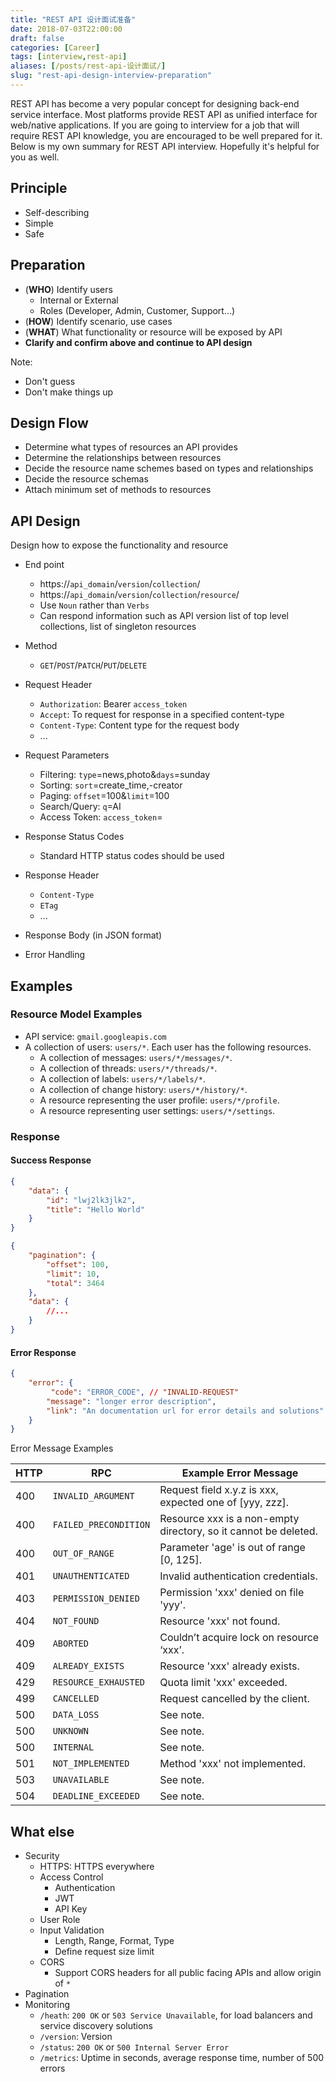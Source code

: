 ```yaml
---
title: "REST API 设计面试准备"
date: 2018-07-03T22:00:00
draft: false
categories: [Career]
tags: [interview,rest-api]
aliases: [/posts/rest-api-设计面试/]
slug: "rest-api-design-interview-preparation"
---
```


REST API has become a very popular concept for designing back-end service interface. Most platforms provide REST API as unified interface for web/native applications. If you are going to interview for a job that will require REST API knowledge, you are encouraged to be well prepared for it. Below is my own summary for REST API interview. Hopefully it's helpful for you as well.

<!--more-->

## Principle

- Self-describing
- Simple
- Safe

## Preparation

- (**WHO**) Identify users
    - Internal or External
    - Roles (Developer, Admin, Customer, Support...)
- (**HOW**) Identify scenario, use cases
- (**WHAT**) What functionality or resource will be exposed by API
- **Clarify and confirm above and continue to API design**

Note:

- Don't guess
- Don't make things up

## Design Flow

- Determine what types of resources an API provides
- Determine the relationships between resources
- Decide the resource name schemes based on types and relationships
- Decide the resource schemas
- Attach minimum set of methods to resources

## API Design

Design how to expose the functionality and resource

- End point

    - https://`api_domain`/`version`/`collection`/
    - https://`api_domain`/`version`/`collection`/`resource`/
    - Use `Noun` rather than `Verbs`
    - Can respond information such as API version list of top level collections, list of singleton resources

- Method

    - `GET`/`POST`/`PATCH`/`PUT`/`DELETE`

- Request Header

    - `Authorization`: Bearer `access_token`
    - `Accept`: To request for response in a specified content-type
    - `Content-Type`: Content type for the request body
    - ...

- Request Parameters

    - Filtering: `type`=news,photo&`days`=sunday
    - Sorting: `sort`=create_time,-creator
    - Paging: `offset`=100&`limit`=100
    - Search/Query: `q`=AI
    - Access Token: `access_token`=

- Response Status Codes

    - Standard HTTP status codes should be used

- Response Header

    - `Content-Type`
    - `ETag`
    - ...

- Response Body (in JSON format)

- Error Handling

## Examples

### Resource Model Examples

- API service: `gmail.googleapis.com`
- A collection of users: `users/*`. Each user has the following resources.
    - A collection of messages: `users/*/messages/*`.
    - A collection of threads: `users/*/threads/*`.
    - A collection of labels: `users/*/labels/*`.
    - A collection of change history: `users/*/history/*`.
    - A resource representing the user profile: `users/*/profile`.
    - A resource representing user settings: `users/*/settings`.

### Response

#### Success Response

```json
{
    "data": {
        "id": "lwj2lk3jlk2",
        "title": "Hello World"
    }
}
```

```json
{
    "pagination": {
        "offset": 100,
        "limit": 10,
        "total": 3464
    },
    "data": {
        //...
    }
}
```

#### Error Response

```json
{
    "error": {
         "code": "ERROR_CODE", // "INVALID-REQUEST"
        "message": "longer error description",
        "link": "An documentation url for error details and solutions"
    }
}
```

Error Message Examples

| HTTP | RPC                   | Example Error Message                                        |
| ---- | --------------------- | ------------------------------------------------------------ |
| 400  | `INVALID_ARGUMENT`    | Request field x.y.z is xxx, expected one of [yyy, zzz].      |
| 400  | `FAILED_PRECONDITION` | Resource xxx is a non-empty directory, so it cannot be deleted. |
| 400  | `OUT_OF_RANGE`        | Parameter 'age' is out of range [0, 125].                    |
| 401  | `UNAUTHENTICATED`     | Invalid authentication credentials.                          |
| 403  | `PERMISSION_DENIED`   | Permission 'xxx' denied on file 'yyy'.                       |
| 404  | `NOT_FOUND`           | Resource 'xxx' not found.                                    |
| 409  | `ABORTED`             | Couldn’t acquire lock on resource ‘xxx’.                     |
| 409  | `ALREADY_EXISTS`      | Resource 'xxx' already exists.                               |
| 429  | `RESOURCE_EXHAUSTED`  | Quota limit 'xxx' exceeded.                                  |
| 499  | `CANCELLED`           | Request cancelled by the client.                             |
| 500  | `DATA_LOSS`           | See note.                                                    |
| 500  | `UNKNOWN`             | See note.                                                    |
| 500  | `INTERNAL`            | See note.                                                    |
| 501  | `NOT_IMPLEMENTED`     | Method 'xxx' not implemented.                                |
| 503  | `UNAVAILABLE`         | See note.                                                    |
| 504  | `DEADLINE_EXCEEDED`   | See note.                                                    |

## What else

- Security
    - HTTPS: HTTPS everywhere
    - Access Control
        - Authentication
        - JWT
        - API Key
    - User Role
    - Input Validation
        - Length, Range, Format, Type
        - Define request size limit
    - CORS
        - Support CORS headers for all public facing APIs and allow origin of `*`
- Pagination
- Monitoring
    - `/heath`: `200 OK` or `503 Service Unavailable`, for load balancers and service discovery solutions
    - `/version`: Version
    - `/status`: `200 OK` or `500 Internal Server Error`
    - `/metrics`: Uptime in seconds, average response time, number of 500 errors